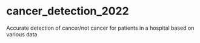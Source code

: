 # cancer_detection_2022
Accurate detection of cancer/not cancer for patients in a hospital based on various data 
